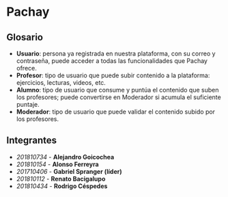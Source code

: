 # Pachay

## Glosario

- **Usuario**: persona ya registrada en nuestra plataforma, con su correo y contraseña, puede acceder a todas las funcionalidades que Pachay ofrece.
- **Profesor**: tipo de usuario que puede subir contenido a la plataforma: ejercicios, lecturas, videos, etc.
- **Alumno**: tipo de usuario que consume y puntúa el contenido que suben los profesores; puede convertirse en Moderador si acumula el suficiente puntaje.
- **Moderador**: tipo de usuario que puede validar el contenido subido por los profesores.

## Integrantes

- *201810734* - **Alejandro Goicochea**
- *201810154* - **Alonso Ferreyra**
- *201710406* - **Gabriel Spranger (líder)**
- *201810112* - **Renato Bacigalupo**
- *201810434* - **Rodrigo Céspedes**




